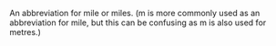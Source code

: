 An abbreviation for mile or miles. (m is more commonly used as an
abbreviation for mile, but this can be confusing as m is also used for
metres.)
